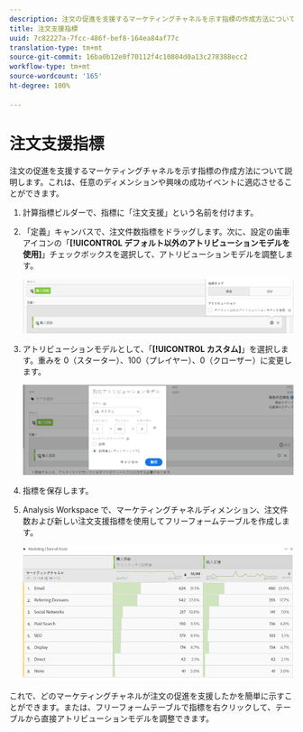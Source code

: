 ```yaml
---
description: 注文の促進を支援するマーケティングチャネルを示す指標の作成方法について説明します。これは、任意のディメンションや興味の成功イベントに適応させることができます。
title: 注文支援指標
uuid: 7c82227a-7fcc-486f-bef8-164ea84af77c
translation-type: tm+mt
source-git-commit: 16ba0b12e0f70112f4c10804d0a13c278388ecc2
workflow-type: tm+mt
source-wordcount: '165'
ht-degree: 100%

---
```



# 注文支援指標

注文の促進を支援するマーケティングチャネルを示す指標の作成方法について説明します。これは、任意のディメンションや興味の成功イベントに適応させることができます。

1. 計算指標ビルダーで、指標に「注文支援」という名前を付けます。
1. 「定義」キャンバスで、注文件数指標をドラッグします。次に、設定の歯車アイコンの「**[!UICONTROL デフォルト以外のアトリビューションモデルを使用]**」チェックボックスを選択して、アトリビューションモデルを調整します。

   ![](assets/attr-model.png)

1. アトリビューションモデルとして、「**[!UICONTROL カスタム]**」を選択します。重みを 0（スターター）、100（プレイヤー）、0（クローザー）に変更します。

   ![](assets/custom-attr-model.png)

1. 指標を保存します。
1. Analysis Workspace で、マーケティングチャネルディメンション、注文件数および新しい注文支援指標を使用してフリーフォームテーブルを作成します。

   ![](assets/mktg-channel-assists.png)

これで、どのマーケティングチャネルが注文の促進を支援したかを簡単に示すことができます。または、フリーフォームテーブルで指標を右クリックして、テーブルから直接アトリビューションモデルを調整できます。
